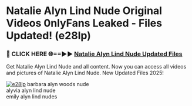 # Natalie Alyn Lind Nude Original Videos 0nlyFans Leaked - Files Updated! (e28lp)

<h3>🔴 CLICK HERE 🌐==►► <a href="https://tinyurl.com/5h6xmrr3" rel="nofollow">Natalie Alyn Lind Nude Updated Files</a></h3>

Get Natalie Alyn Lind Nude and all content. Now you can access all videos and pictures of Natalie Alyn Lind Nude. New Updated Files 2025!

[![e28lp](https://i.imgur.com/KVD873Z.gif)](https://tinyurl.com/5h6xmrr3)
barbara alyn woods nude<br>
alyvia alyn lind nude<br>
emily alyn lind nudes